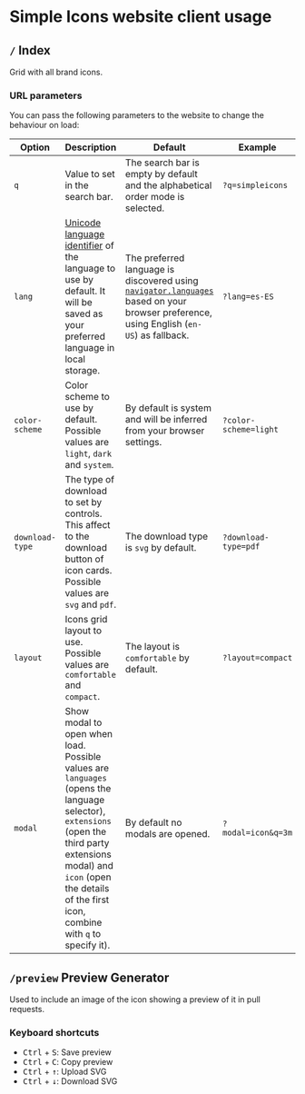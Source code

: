 # Simple Icons website client usage

## `/` Index

Grid with all brand icons.

### URL parameters

You can pass the following parameters to the website to change the behaviour on load:

| Option          | Description                                                                                                                                                                                                                        | Default                                                                                                                                                                                                         | Example               |
| --------------- | ---------------------------------------------------------------------------------------------------------------------------------------------------------------------------------------------------------------------------------- | --------------------------------------------------------------------------------------------------------------------------------------------------------------------------------------------------------------- | --------------------- |
| `q`             | Value to set in the search bar.                                                                                                                                                                                                    | The search bar is empty by default and the alphabetical order mode is selected.                                                                                                                                 | `?q=simpleicons`      |
| `lang`          | [Unicode language identifier] of the language to use by default. It will be saved as your preferred language in local storage.                                                                                                     | The preferred language is discovered using [`navigator.languages`](https://developer.mozilla.org/en-US/docs/Web/API/Navigator/languages) based on your browser preference, using English (`en-US`) as fallback. | `?lang=es-ES`         |
| `color-scheme`  | Color scheme to use by default. Possible values are `light`, `dark` and `system`.                                                                                                                                                  | By default is system and will be inferred from your browser settings.                                                                                                                                           | `?color-scheme=light` |
| `download-type` | The type of download to set by controls. This affect to the download button of icon cards. Possible values are `svg` and `pdf`.                                                                                                    | The download type is `svg` by default.                                                                                                                                                                          | `?download-type=pdf`  |
| `layout`        | Icons grid layout to use. Possible values are `comfortable` and `compact`.                                                                                                                                                         | The layout is `comfortable` by default.                                                                                                                                                                         | `?layout=compact`     |
| `modal`         | Show modal to open when load. Possible values are `languages` (opens the language selector), `extensions` (open the third party extensions modal) and `icon` (open the details of the first icon, combine with `q` to specify it). | By default no modals are opened.                                                                                                                                                                                | `?modal=icon&q=3m`    |

[Unicode language identifier]: https://unicode.org/reports/tr35/tr35.html#Unicode_language_identifier

## `/preview` Preview Generator

Used to include an image of the icon showing a preview of it in pull requests.

### Keyboard shortcuts

- <kbd>Ctrl</kbd> + <kbd>S</kbd>: Save preview
- <kbd>Ctrl</kbd> + <kbd>C</kbd>: Copy preview
- <kbd>Ctrl</kbd> + <kbd>↑</kbd>: Upload SVG
- <kbd>Ctrl</kbd> + <kbd>↓</kbd>: Download SVG
